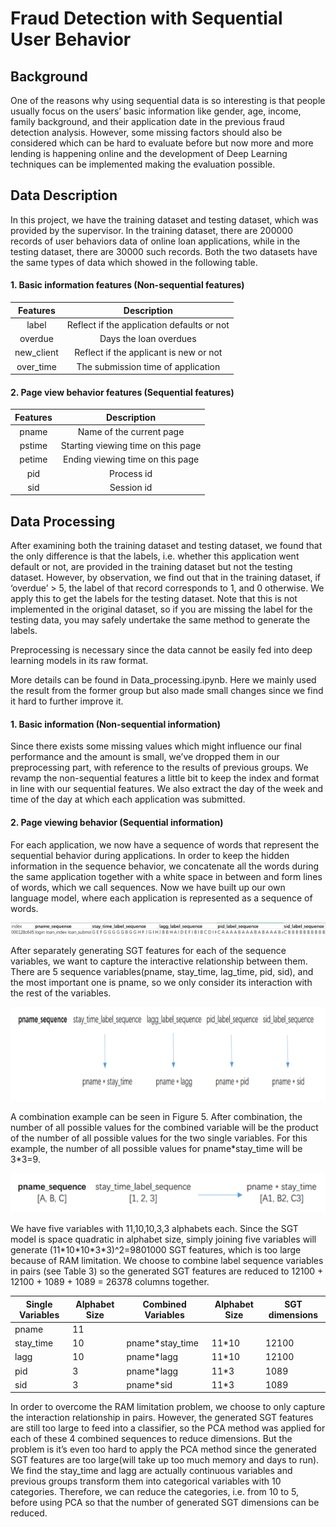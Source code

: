 # Fraud Detection with Sequential User Behavior

## Background
One of the reasons why using sequential data is so interesting is that people usually focus on the users’ basic information like gender, age, income, family background, and their application date in the  previous fraud detection analysis. However, some missing factors should also be considered which can be hard to evaluate before but now more and more lending is happening online and the development of Deep Learning techniques can be implemented making the evaluation possible. 

## Data Description
In this project, we have the training dataset and testing dataset, which was provided by the  supervisor. In the training dataset, there are 200000 records of user behaviors data of online loan  applications, while in the testing dataset, there are 30000 such records. Both the two datasets have  the same types of data which showed in the following table. 

#### 1. Basic information features (Non-sequential features)  

| Features | Description |
|:--:|:--:|
| label | Reflect if the application defaults or not |
| overdue | Days the loan overdues |
| new_client | Reflect if the applicant is new or not |
| over_time | The submission time of application |

#### 2. Page view behavior features (Sequential features) 

| Features | Description |
|:--:|:--:|
| pname | Name of the current page |
| pstime | Starting viewing time on this page  |
| petime | Ending viewing time on this page |
| pid | Process id |
| sid | Session id |

## Data Processing

After examining both the  training dataset and testing dataset, we found that the only difference is  that the labels, i.e. whether this application went default or not, are provided in the training  dataset but not the testing dataset. However, by observation, we find out that in the training  dataset, if ‘overdue’ > 5, the label of that record corresponds to 1, and 0 otherwise. We apply this  to get the labels for the testing dataset. Note that this is not implemented in the original dataset,  so if you are missing the label for the testing data, you may safely undertake the same method to  generate the labels. 

Preprocessing  is necessary since the data cannot be easily fed into deep learning models in its raw format.

More details can be found in Data_processing.ipynb. Here we mainly used the result from the former group but also made small changes since we find it hard to further improve it.

#### 1. Basic information (Non-sequential information)

Since there exists some missing values which might influence our final performance and the amount is small, we’ve dropped them in our preprocessing part, with reference to the results of previous groups. We revamp the non-sequential features a  little bit to keep the index and format in line with our sequential features. We also extract the day of the week and time of the day at which each application was submitted. 

#### 2. Page viewing behavior (Sequential information)

For each application, we now have a sequence of words that represent the sequential behavior  during applications. In order to keep the hidden information in the sequence behavior, we  concatenate all the words during the same application together with a white space in between  and form lines of words, which we call sequences. Now we have built up our own language  model, where each application is represented as a sequence of words. 

<p align="center">
<img src="images/Figure3.png" width="800" hight=”30“>
</p>


After separately generating SGT features for each of the sequence variables, we want to capture the interactive relationship between them. There are 5 sequence variables(pname, stay_time, lag_time, pid, sid), and the most important one is pname, so we only consider its interaction with the rest of the variables. 

<p align="center">
<img src="/images/Figure4.png" width="760" height="150" />
</p>

A combination example can be seen in Figure 5. After combination, the number of all possible values for the combined variable will be the product of the number of all possible values for the two single variables. For this example, the number of all possible values for pname*stay_time will be 3\*3=9. 

<p align="center">
<img src="/images/Figure5.png" width="560" height="63" />
</p>
  
We have five variables with 11,10,10,3,3 alphabets each. Since the SGT model is space quadratic in alphabet size, simply joining five variables will generate (11\*10\*10\*3\*3)^2=9801000 SGT features, which is too large because of RAM limitation. We choose to combine label sequence variables in pairs (see Table 3) so the generated SGT features are reduced to 12100 + 12100 + 1089 + 1089 = 26378 columns together. 

| Single Variables | Alphabet Size | Combined Variables | Alphabet Size | SGT dimensions |
|--|--|--|--|--|
| pname | 11 |  |  |  |
| stay_time | 10 | pname\*stay_time  | 11\*10 | 12100 |
| lagg | 10 | pname\*lagg | 11\*10 | 12100 |
| pid | 3 | pname\*lagg | 11\*3 | 1089 |
| sid | 3 | pname\*sid | 11\*3 | 1089 |

In order to overcome the RAM limitation problem, we choose to only capture the interaction relationship in pairs. However, the generated SGT features are still too large to feed into a classifier, so the PCA method was applied for each of these 4 combined sequences to reduce dimensions. But the problem is it’s even too hard to apply the PCA method since the generated SGT features are too large(will take up too much memory and days to run). We find the stay_time and lagg are actually continuous variables and previous groups transform them into categorical variables with 10 categories. Therefore, we can reduce the categories, i.e. from 10 to 5, before using PCA so that the number of generated SGT dimensions can be reduced.
